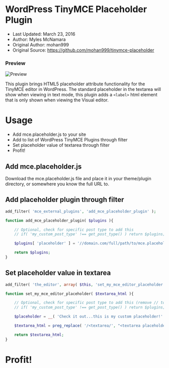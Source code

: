 WordPress TinyMCE Placeholder Plugin
====================================

 - Last Updated: March 23, 2016
 - Author: Myles McNamara
 - Original Author: mohan999
 - Original Source: https://github.com/mohan999/tinymce-placeholder

### Preview ###
![Preview](https://github.com/tripflex/wp-tinymce-placeholder/raw/master/placeholder.gif)

This plugin brings HTML5 placeholder attribute functionality for the TinyMCE editor in WordPress.  The standard placeholder in the textarea will show when viewing in text mode, this plugin adds a `<label>` html element that is only shown when viewing the Visual editor.

# Usage

 - Add mce.placeholder.js to your site
 - Add to list of WordPress TinyMCE Plugins through filter
 - Set placeholder value of textarea through filter
 - Profit!

## Add mce.placeholder.js
Download the mce.placeholder.js file and place it in your theme/plugin directory, or somewhere you know the full URL to.

## Add placeholder plugin through filter


```php
add_filter( 'mce_external_plugins', 'add_mce_placeholder_plugin' );

function add_mce_placeholder_plugin( $plugins ){

	// Optional, check for specific post type to add this
	// if( 'my_custom_post_type' !== get_post_type() ) return $plugins;

	$plugins[ 'placeholder' ] = '//domain.com/full/path/to/mce.placeholder.js';

	return $plugins;
}
```

## Set placeholder value in textarea


```php
add_filter( 'the_editor', array( $this, 'set_my_mce_editor_placeholder' ) );

function set_my_mce_editor_placeholder( $textarea_html ){

	// Optional, check for specific post type to add this (remove // to uncomment and use)
	// if( 'my_custom_post_type' !== get_post_type() ) return $plugins;

	$placeholder = __( 'Check it out...this is my custom placeholder!' );

	$textarea_html = preg_replace( '/<textarea/', "<textarea placeholder=\"{$placeholder}\"", $textarea_html );

	return $textarea_html;
}
```

# Profit!
